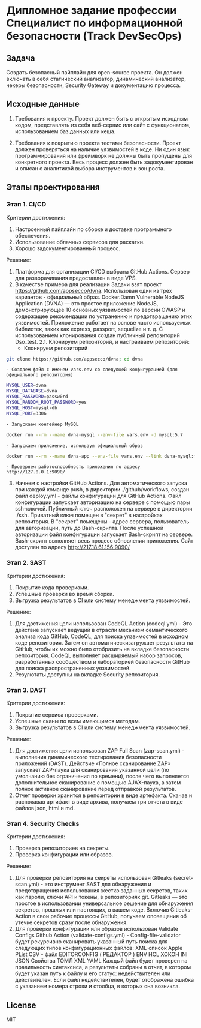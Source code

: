 # Дипломное задание профессии Специалист по информационной безопасности (Track DevSecOps)


## Задача

Создать безопасный пайплайн для open-source проекта. Он должен включать в себя статический анализатор, динамический анализатор, чекеры безопасности, Security Gateway и документацию процесса.

## Исходные данные
1. Требования к проекту. Проект должен быть с открытым исходным кодом, представлять из себя веб-сервис или сайт с функционалом, использованием баз данных или кеша.

2. Требования к покрытию проекта тестами безопасности. Проект должен проверяться на наличие уязвимостей в коде. Ни один язык программирования или фреймворк не должны быть пропущены для конкретного проекта. Весь процесс должен быть задокументирован и описан с аналитикой выбора инструментов и зон роста.

## Этапы проектирования

### Этап 1. CI/CD

Критерии достижения:

1. Настроенный пайплайн по сборке и доставке программного обеспечения.
2. Использование облачных сервисов для раскатки.
3. Хорошо задокументированный процесс.

Решение:

1. Платформа для организации CI/CD выбрана GitHub Actions. Сервер для разворачивания предоставлен в виде VPS.
2. В качестве примера для реализации Задачи взят проект https://github.com/appsecco/dvna. Использован один из трех вариантов - официальный образ. Docker.Damn Vulnerable NodeJS Application (DVNA) — это простое приложение NodeJS, демонстрирующее 10 основных уязвимостей по версии OWASP и содержащее рекомендации по устранению и предотвращению этих уязвимостей. Приложение работает на основе часто используемых библиотек, таких как express, passport, sequelize и т. д. С использованием клонирования создан публичный репозиторий Dso_test.
2.1. Клонируем репозиторий, и настраиваем репозиторий:
    - Клонируем репозиторий

```bash
git clone https://github.com/appsecco/dvna; cd dvna
```
    - Создаем файл с именем vars.env со следующей конфигурацией (для официального репозитория)

```bash
MYSQL_USER=dvna
MYSQL_DATABASE=dvna
MYSQL_PASSWORD=passw0rd
MYSQL_RANDOM_ROOT_PASSWORD=yes
MYSQL_HOST=mysql-db
MYSQL_PORT=3306
```
    - Запускаем контейнер MySQL

```bash
docker run --rm --name dvna-mysql --env-file vars.env -d mysql:5.7
```
    - Запускаем приложение, используя официальный образ

```bash
docker run --rm --name dvna-app --env-file vars.env --link dvna-mysql:mysql-db -p 9090:9090 appsecco/dvna
```
    - Проверяем работоспособность приложения по адресу http://127.0.0.1:9090/


3. Начнем с настройки GitHub Actions. Для автоматического запуска при каждой команде push, в директории ./github/workflows, создан файл deploy.yml -  файлы конфигурации для GitHub Actions. Файл конфигурации запускает авторизацию на сервере с помощью пары ssh-ключей. Публичный ключ расположен на сервере в директории ./ssh. Приватный ключ помещен в "секрет" в настройках репозитория. В "секрет" помещены - адрес сервера, пользователь для авторизации, путь до Bash-скрипта. После успешной авторизации файл конфигурации запускает Bash-скрипт на сервере. Bash-скрипт выполняет весь процесс обновления приложения. Сайт доступен по адресу http://217.18.61.156:9090/

### Этап 2. SAST

Критерии достижения:

1. Покрытие кода проверками.
2. Успешные проверки во время сборки.
3. Выгрузка результатов в CI или систему менеджмента уязвимостей.

Решение:

1. Для достижения цели использован CodeQL Action (codeql.yml) - Это действие запускает ведущий в отрасли механизм семантического анализа кода GitHub, CodeQL, для поиска уязвимостей в исходном коде репозитория. Затем он автоматическизагружает результаты на GitHub, чтобы их можно было отобразить на вкладке безопасности репозитория. CodeQL выполняет расширяемый набор запросов, разработанных сообществом и лабораторией безопасности GitHub для поиска распространенных уязвимостей.
2. Резулютаты доступны на вкладке Security репозитория.
<!---Для подробной версии-->

### Этап 3. DAST

Критерии достижения:

1. Покрытие сервиса проверками.
2. Успешные сканы по всем имеющимся методам.
3. Выгрузка результатов в CI или систему менеджмента уязвимостей.

Решение:

1. Для достижения цели использован ZAP Full Scan (zap-scan.yml) - выполнения динамического тестирования безопасности приложений (DAST). Действие «Полное сканирование ZAP» запускает ZAP-паука для сканирования указанной цели (по умолчанию без ограничения по времени), после чего выполняется дополнительное сканирование с помощью AJAX-паука, а затем полное активное сканирование перед отправкой результатов.
2. Отчет проверки хранится в репозитории в виде артефакта. Скачав и распокавав артифакт в виде архива, получаем три отчета в виде файлов json, html и md.


### Этап 4. Security Checks

Критерии достижения:

1. Проверка репозиториев на секреты.
2. Проверка конфигурации или образов.

Решение:

1. Для проверки репозитория на секреты использован Gitleaks (secret-scan.yml) - это инструмент SAST для обнаружения и предотвращения использования жестко заданных секретов, таких как пароли, ключи API и токены, в репозиториях git. Gitleaks — это простое в использовании универсальное решение для обнаружения секретов, прошлых или настоящих, в вашем коде. Включив Gitleaks-Action в свои рабочие процессы GitHub, получаем оповещения об утечке секретов сразу после обнаружения.
2. Для проверки конфигурации или образов использован Validate Configs Github Action (validate-configs.yml) - Config-file-validator будет рекурсивно сканировать указанный путь поиска для следующих типов конфигурационных файлов:
XML-список Apple PList
CSV - файл
EDITORCONFIG ( РЕДАКТОР )
ENV
HCL
ХОКОН
INI
JSON
Свойства
ТОМЛ
XML
YAML
Каждый файл будет проверен на правильность синтаксиса, а результаты собраны в отчет, в котором будет указан путь к файлу и его статус: недействителен или действителен. Если файл недействителен, будет отображена ошибка с указанием номера строки и столбца, в которых она возникла.

## License

MIT
